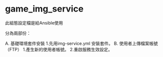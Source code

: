 # game_img_service

此組態設定檔是給Ansible使用

分為兩部份：

A. 基礎環境套件安裝
   1.先用img-service.yml 安裝套件。
B. 使用者上傳檔案帳號（FTP）
   1.產生新的使用者帳號。
   2.重啟服務生效設定。
